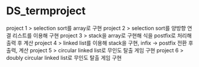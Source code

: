 # DS_termproject
project 1 > selection sort를 array로 구현
project 2 > selection sort를 양방향 연결 리스트를 이용해 구현
project 3 > stack을 array로 구현해 식을 postfix로 처리해 출력 후 계산
project 4 > linked list를 이용해 stack을 구현, infix -> postfix 전환 후 출력, 계산
project 5 > circular linked list로 무인도 탈출 게임 구현
project 6 > doubly circular linked list로 무인도 탈출 게임 구현
